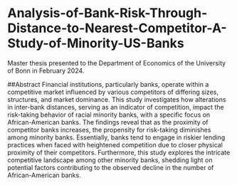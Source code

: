 # Analysis-of-Bank-Risk-Through-Distance-to-Nearest-Competitor-A-Study-of-Minority-US-Banks
Master thesis presented to the Department of Economics of the University of Bonn in February 2024.

##Abstract
 Financial institutions, particularly banks, operate within a competitive market influenced by various competitors of differing sizes, structures, and market dominance. This
 study investigates how alterations in inter-bank distances, serving as an indicator of competition, impact the risk-taking behavior of racial minority banks, with a specific focus on
 African-American banks. The findings reveal that as the proximity of competitor banks increases, the propensity for risk-taking diminishes among minority banks. Essentially, 
 banks tend to engage in riskier lending practices when faced with heightened competition due to closer physical proximity of their competitors. Furthermore, this study explores the
 intricate competitive landscape among other minority banks, shedding light on potential factors contributing to the observed decline in the number of African-American banks.
